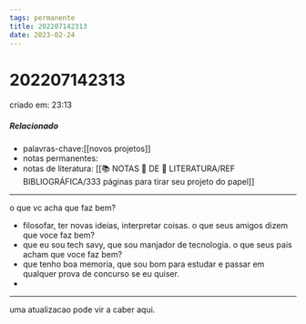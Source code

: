```yaml
---
tags: permanente
title: 202207142313
date: 2023-02-24
---
```

# 202207142313
criado em: 23:13

##### Relacionado
- palavras-chave:[[novos projetos]]
- notas permanentes:
- notas de literatura: [[📚 NOTAS 📖 DE 📘 LITERATURA/REF BIBLIOGRÁFICA/333 páginas para tirar seu projeto do papel]]

---

o que vc acha que faz bem?
- filosofar, ter novas ideias, interpretar coisas.
o que seus amigos dizem que voce faz bem?
- que eu sou tech savy, que sou manjador de tecnologia.
o que seus pais acham que voce faz bem?
- que tenho boa memoria, que sou bom para estudar e passar em qualquer prova de concurso se eu quiser.
- 
---
uma atualizacao pode vir a caber aqui. 